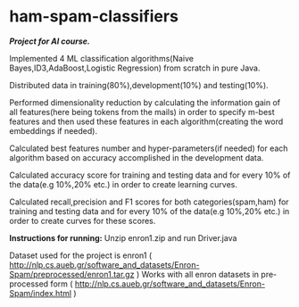 # ham-spam-classifiers

***Project for AI course.***

Implemented 4 ML classification algorithms(Naive Bayes,ID3,AdaBoost,Logistic Regression) from scratch in pure Java.

Distributed data in training(80%),development(10%) and testing(10%).

Performed dimensionality reduction by calculating the information gain of all features(here being tokens from the mails) in order to specify m-best features and then used these features in each algorithm(creating the word embeddings if needed).

Calculated best features number and hyper-parameters(if needed) for each algorithm based on accuracy accomplished in the development data.

Calculated accuracy score for training and testing data and for every 10% of the data(e.g 10%,20% etc.) in order to create learning curves.

Calculated recall,precision and F1 scores for both categories(spam,ham) for training and testing data and for every 10% of the data(e.g 10%,20% etc.) in order to create curves for these scores.

**Instructions for running:** Unzip enron1.zip and run Driver.java 

Dataset used for the project is enron1 ( http://nlp.cs.aueb.gr/software_and_datasets/Enron-Spam/preprocessed/enron1.tar.gz )
Works with all enron datasets in pre-processed form ( http://nlp.cs.aueb.gr/software_and_datasets/Enron-Spam/index.html )
